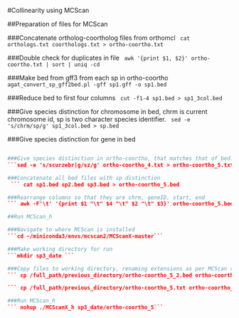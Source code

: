 #Collinearity using MCScan

##Preparation of files for MCScan

###Concatenate ortholog-coortholog files from orthomcl
``` cat orthologs.txt coorthologs.txt > ortho-coortho.txt```

###Double check for duplicates in file
``` awk '{print $1, $2}' ortho-coortho.txt | sort | uniq -cd```

###Make bed from gff3 from each sp in ortho-coortho
``` agat_convert_sp_gff2bed.pl -gff sp1.gff -o sp1.bed```

###Reduce bed to first four columns
``` cut -f1-4 sp1.bed > sp1_3col.bed```

###Give species distinction for chromosome in bed, chrm is current chromosome id, sp is two character species identifier. 
``` sed -e 's/chrm/sp/g' sp1_3col.bed > sp.bed```

###Give species distinction for gene in bed
``` sed -e 's|g|sp|g' sp.bed >ss_1.bed

###Give species distinction in ortho-coortho, that matches that of bed. For example:
```sed -e 's/scurzebr|g/sz/g' ortho-coortho_4.txt > ortho-coortho_5.txt```

###Concatenate all bed files with sp distinction
 ``` cat sp1.bed sp2.bed sp3.bed > ortho-coortho_5.bed

###Rearrange columns so that they are chrm, geneID, start, end
``` awk -F'\t' '{print $1 "\t" $4 "\t" $2 "\t" $3}' ortho-coortho_5.bed > ortho-coortho_5_2.bed 

##Run MCScan_h

###Navigate to where MCScan is installed
```cd ~/miniconda3/envs/mcscan2/MCScanX-master```

###Make working directory for run
```mkdir sp3_date ```

###Copy files to working directory, renaming extensions as per MCScan requirements
``` cp /full_path/previous_directory/ortho-coortho_5_2.bed ortho-coortho_5.gff```

``` cp /full_path/previous_directory/ortho-coortho_5.txt ortho-coortho_5.homology```

###Run MCScan_h
``` nohup ./MCScanX_h sp3_date/ortho-coortho_5```


